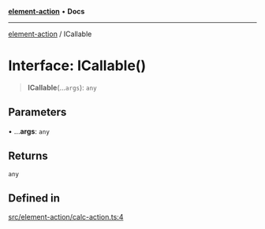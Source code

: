 [**element-action**](../README.md) • **Docs**

***

[element-action](../globals.md) / ICallable

# Interface: ICallable()

> **ICallable**(...`args`): `any`

## Parameters

• ...**args**: `any`

## Returns

`any`

## Defined in

[src/element-action/calc-action.ts:4](https://github.com/mksunny1/element-action/blob/069387d31a8c3558646d97c8e67f5eae108721ba/src/element-action/calc-action.ts#L4)
